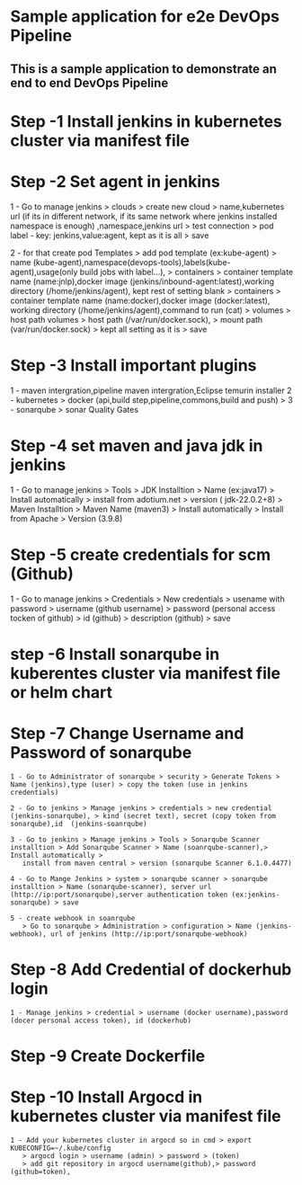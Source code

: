 # Sample application for e2e DevOps Pipeline
## This is a sample application to demonstrate an end to end DevOps Pipeline

# Step -1 Install jenkins in kubernetes cluster via manifest file 
# Step -2 Set agent in jenkins

  1 - Go to manage jenkins > clouds > create new cloud 
    > name,kubernetes url (if its in different network, if its same network where jenkins installed namespace is enough)
    ,namespace,jenkins url > test connection
    > pod label - key: jenkins,value:agent, kept as it is all 
    > save

  2 - for that create pod Templates 
      > add pod template (ex:kube-agent)
      > name (kube-agent),namespace(devops-tools),labels(kube-agent),usage(only build jobs with label...),
      > containers > container template name (name:jnlp),docker image (jenkins/inbound-agent:latest),working directory (/home/jenkins/agent),
        kept rest of setting blank
      > containers > container template name (name:docker),docker image (docker:latest), working directory (/home/jenkins/agent),command to run (cat)
      > volumes > host path volumes > host path (/var/run/docker.sock), > mount path (var/run/docker.sock) 
      > kept all setting as it is 
      > save
# Step -3 Install important plugins

   1 - maven intergration,pipeline maven intergration,Eclipse temurin installer
   2 - kubernetes > docker (api,build step,pipeline,commons,build and push) >
   3 - sonarqube > sonar Quality Gates

# Step -4 set maven and java jdk in jenkins

   1 - Go to manage jenkins > Tools 
      > JDK Installtion > Name (ex:java17) > Install automatically > install from adotium.net > version ( jdk-22.0.2+8)
      > Maven Installtion > Maven Name (maven3) > Install automatically > Install from Apache > Version (3.9.8)

# Step -5  create credentials for scm (Github)

   1 - Go to manage jenkins > Credentials
      > New credentials > usename with password > username (github username) > password (personal access tocken of github) > id (github) > description
        (github) > save

# step -6 Install sonarqube in kuberentes cluster via manifest file or helm chart

# Step -7 Change Username and Password of sonarqube

    1 - Go to Administrator of sonarqube > security > Generate Tokens > Name (jenkins),type (user) > copy the token (use in jenkins credentials)

    2 - Go to jenkins > Manage jenkins > credentials > new credential (jenkins-sonarqube), > kind (secret text), secret (copy token from sonarqube),id  (jenkins-soanrqube)

    3 - Go to jenkins > Manage jenkins > Tools > Sonarqube Scanner installtion > Add Sonarqube Scanner > Name (soanrqube-scanner),> Install automatically >
       install from maven central > version (sonarqube Scanner 6.1.0.4477)

    4 - Go to Mange Jenkins > system > sonarqube scanner > sonarqube installtion > Name (sonarqube-scanner), server url (http://ip:port/sonarqube),server authentication token (ex:jenkins-sonarqube) > save

    5 - create webhook in soanrqube
       > Go to sonarqube > Administration > configuration > Name (jenkins-webhook), url of jenkins (http://ip:port/sonarqube-webhook)

# Step -8 Add Credential of dockerhub login

    1 - Manage jenkins > credential > username (docker username),password (docer personal access token), id (dockerhub)
    
# Step -9 Create Dockerfile 

# Step -10 Install Argocd in kubernetes cluster via manifest file 

    1 - Add your kubernetes cluster in argocd so in cmd > export KUBECONFIG=~/.kube/config
       > argocd login > username (admin) > password > (token)
       > add git repository in argocd username(github),> password (github=token),



 
